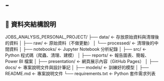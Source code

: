 # -
## 📁 資料夾結構說明
JOBS_ANALYSIS_PERSONAL_PROJECT/
├── data/ ← 存放原始資料與清理後的資料
│ ├── raw/ ← 原始資料（不做更動）
│ └── processed/ ← 清理後的中間資料
│
├── notebooks/ ← Jupyter Notebook 分析紀錄
│
├── src/ ← Python 程式碼（爬蟲、清理、建模）
│
├── reports/ ← 報告圖表、簡報、Power BI 檔案
│
├── presentation/ ← 網頁展示內容（GitHub Pages）
│
├── docs/ ← 專案說明文件與設計筆記
│
├── models/ ← 訓練好的模型
│
├── README.md ← 專案說明文件
└── requirements.txt ← Python 套件需求列表